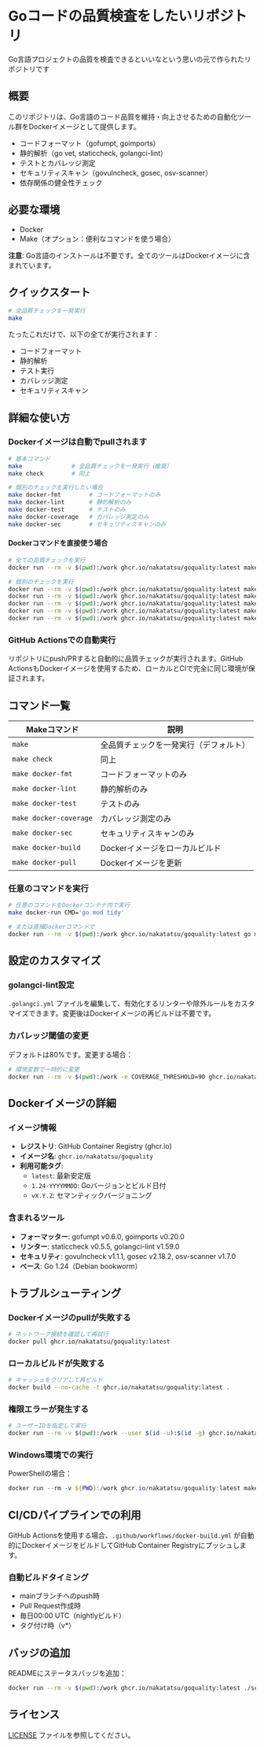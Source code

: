 # Goコードの品質検査をしたいリポジトリ

Go言語プロジェクトの品質を検査できるといいなという思いの元で作られたリポジトリです

## 概要

このリポジトリは、Go言語のコード品質を維持・向上させるための自動化ツール群をDockerイメージとして提供します。

- コードフォーマット（gofumpt, goimports）
- 静的解析（go vet, staticcheck, golangci-lint）
- テストとカバレッジ測定
- セキュリティスキャン（govulncheck, gosec, osv-scanner）
- 依存関係の健全性チェック

## 必要な環境

- Docker
- Make（オプション：便利なコマンドを使う場合）

**注意**: Go言語のインストールは不要です。全てのツールはDockerイメージに含まれています。

## クイックスタート

```bash
# 全品質チェックを一発実行
make
```

たったこれだけで、以下の全てが実行されます：
- コードフォーマット
- 静的解析  
- テスト実行
- カバレッジ測定
- セキュリティスキャン

## 詳細な使い方

### Dockerイメージは自動でpullされます

```bash
# 基本コマンド
make              # 全品質チェックを一発実行（推奨）
make check        # 同上

# 個別のチェックを実行したい場合
make docker-fmt        # コードフォーマットのみ
make docker-lint       # 静的解析のみ
make docker-test       # テストのみ
make docker-coverage   # カバレッジ測定のみ
make docker-sec        # セキュリティスキャンのみ
```

#### Dockerコマンドを直接使う場合

```bash
# 全ての品質チェックを実行
docker run --rm -v $(pwd):/work ghcr.io/nakatatsu/goquality:latest make quality

# 個別のチェックを実行
docker run --rm -v $(pwd):/work ghcr.io/nakatatsu/goquality:latest make fmt
docker run --rm -v $(pwd):/work ghcr.io/nakatatsu/goquality:latest make lint
docker run --rm -v $(pwd):/work ghcr.io/nakatatsu/goquality:latest make test
docker run --rm -v $(pwd):/work ghcr.io/nakatatsu/goquality:latest make coverage
docker run --rm -v $(pwd):/work ghcr.io/nakatatsu/goquality:latest make sec
```

### GitHub Actionsでの自動実行

リポジトリにpush/PRすると自動的に品質チェックが実行されます。GitHub ActionsもDockerイメージを使用するため、ローカルとCIで完全に同じ環境が保証されます。

## コマンド一覧

| Makeコマンド | 説明 |
|-------------|-----|
| `make` | 全品質チェックを一発実行（デフォルト） |
| `make check` | 同上 |
| `make docker-fmt` | コードフォーマットのみ |
| `make docker-lint` | 静的解析のみ |
| `make docker-test` | テストのみ |
| `make docker-coverage` | カバレッジ測定のみ |
| `make docker-sec` | セキュリティスキャンのみ |
| `make docker-build` | Dockerイメージをローカルビルド |
| `make docker-pull` | Dockerイメージを更新 |

### 任意のコマンドを実行

```bash
# 任意のコマンドをDockerコンテナ内で実行
make docker-run CMD='go mod tidy'

# または直接Dockerコマンドで
docker run --rm -v $(pwd):/work ghcr.io/nakatatsu/goquality:latest go mod tidy
```

## 設定のカスタマイズ

### golangci-lint設定

`.golangci.yml` ファイルを編集して、有効化するリンターや除外ルールをカスタマイズできます。変更後はDockerイメージの再ビルドは不要です。

### カバレッジ閾値の変更

デフォルトは80%です。変更する場合：

```bash
# 環境変数で一時的に変更
docker run --rm -v $(pwd):/work -e COVERAGE_THRESHOLD=90 ghcr.io/nakatatsu/goquality:latest make coverage
```

## Dockerイメージの詳細

### イメージ情報

- **レジストリ**: GitHub Container Registry (ghcr.io)
- **イメージ名**: `ghcr.io/nakatatsu/goquality`
- **利用可能タグ**:
  - `latest`: 最新安定版
  - `1.24-YYYYMMDD`: Goバージョンとビルド日付
  - `vX.Y.Z`: セマンティックバージョニング

### 含まれるツール

- **フォーマッター**: gofumpt v0.6.0, goimports v0.20.0
- **リンター**: staticcheck v0.5.5, golangci-lint v1.59.0
- **セキュリティ**: govulncheck v1.1.1, gosec v2.18.2, osv-scanner v1.7.0
- **ベース**: Go 1.24（Debian bookworm）

## トラブルシューティング

### Dockerイメージのpullが失敗する

```bash
# ネットワーク接続を確認して再試行
docker pull ghcr.io/nakatatsu/goquality:latest
```

### ローカルビルドが失敗する

```bash
# キャッシュをクリアして再ビルド
docker build --no-cache -t ghcr.io/nakatatsu/goquality:latest .
```

### 権限エラーが発生する

```bash
# ユーザーIDを指定して実行
docker run --rm -v $(pwd):/work --user $(id -u):$(id -g) ghcr.io/nakatatsu/goquality:latest make quality
```

### Windows環境での実行

PowerShellの場合：
```powershell
docker run --rm -v ${PWD}:/work ghcr.io/nakatatsu/goquality:latest make quality
```

## CI/CDパイプラインでの利用

GitHub Actionsを使用する場合、`.github/workflows/docker-build.yml` が自動的にDockerイメージをビルドしてGitHub Container Registryにプッシュします。

### 自動ビルドタイミング

- mainブランチへのpush時
- Pull Request作成時
- 毎日00:00 UTC（nightlyビルド）
- タグ付け時（v*）

## バッジの追加

READMEにステータスバッジを追加：

```bash
docker run --rm -v $(pwd):/work ghcr.io/nakatatsu/goquality:latest ./scripts/add-badges.sh [owner/repo]
```

## ライセンス

[LICENSE](LICENSE) ファイルを参照してください。